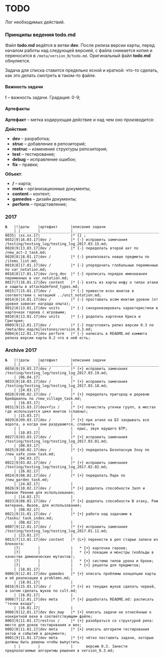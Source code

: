 # TODO
Лог необходимых действий.

### Принципы ведения todo.md
Файл **todo.md** ведётся в ветви **dev**. После релиза версии карты, перед началом работы над следующей версией, с файла снимается копия и переносится в `/meta/version_N/todo.md`. Оригинальный файл **todo.md** обнуляется.

Задача для списка ставится предельно ясной и краткой: что-то сделать, как это делать смотреть в таком-то файле.

#### Важность задачи
**!** &ndash; важность задачи. Градация: 0-9;

#### Артефакты
**Артефакт** &ndash; метка кодирующая действие и над чем оно производится:

**Действия**:

* **dev** &ndash; разработка;
* **struc** &ndash; добавление в репозиторий;
* **restruc** &ndash; изменение структуры репозитория;
* **test** &ndash; тестирование;
* **debug** &ndash; исправление ошибок;
* **fix** &ndash; правки;

**Объект**:

* **/** &ndash; карта;
* **meta** &ndash; организационные документы;
* **content** &ndash; контент;
* **gamedes** &ndash; дизайн документы;
* **perform** &ndash; представление;

### 2017
	№   |!|даты    |артефакт      |описание задачи                                                              
	____|_|________|______________|______________________________________________________________________________
	0035| |хх.хх.17|              |* {} ;
	0032|9|16.03.17|dev /         |* {-} исправить замечания /testing/testing_log/testing_log_2017.03.15.md;
	0028|9|13.03.17|dev /         |* {-} переделать второй акт по /new_act-2_task.md;
	0020|8|18.01.17|dev /         |* {-} реализовать новые предметы по /items_list.md;
	0019|8|17.01.17|dev /         |* {-} упорядочить глобальные переменные по var_notation.md;
	0018|8|17.01.17|dev /org_dev  |* {-} прописать порядок именования переменных в var_notation.md;
	0017|7|16.01.17|dev content   |* {-} взять из карты инфу о типах атаки и защиты в attack&defend_types.md;
	0015|7|15.01.17|dev /         |* {-} привести всех юнитов в соответствии с нотацией ../unit_notation.md;
	0014|6|14.01.17|dev /         |* {-} проставить всем юнитам уровни (от уровня зависит награда опыта);
	0012|6|13.01.17|dev units     |* {-} синхронизировать характеристики в карточках героев с игровыми;
	0010|8|13.01.17|dev units     |* {-} доделать карточки Криса и Григория;
	0009|9|12.01.17|dev /         |* {-} подготовить релиз версии 0.3 по /meta/dev_map/milestones/version_0.3.md;
	0004|6|12.01.17|dev perform   |* {-} написать в README.md коммита релиза версии карты 0.2 что в ней есть;

### Archive 2017
	№   |!|даты    |артефакт      |описание задачи                                                              
	____|_|________|______________|______________________________________________________________________________
	0034|9|19.03.17|dev /         |* {+} исправить замечания /testing/testing_log/testing_log_2017.03.19.md;
	    | |06.04.17|              |
	0033|9|18.03.17|dev /         |* {+} исправить замечания /testing/testing_log/testing_log_2017.03.18.md;
	    | |24.03.17|              |
	0028|9|08.02.17|dev /         |* {+} переделать пригород и деревню Брейдвилль по /new_village_task.md;
	    | |16.03.17|              |
	0031|9|15.03.17|dev+fix /     |* {+} почистить утечки групп, в местах где используется цикл юнитов (спавны);
	    | |15.03.17|              |
	0029|8|09.03.17|dev /         |* {+} при атаке на БЗ закрывать все ворота, а когда они разрушаются, спавнить
	    | |        |              |  крыс, звук едущего БТР;
	    | |10.03.17|              |
	0027|9|03.03.17|dev /         |* {+} исправить замечания /testing/testing_log/testing_log_2017.03.01.md;
	    | |08.03.17|              |
	0025|9|08.02.17|dev /         |* {+} переделать Безопасную Зону по /new_safe_zone_task.md;
	    | |04.03.17|              |
	0022|9|03.02.17|dev /         |* {+} исправить замечания /testing/testing_log/testing_log_2017.02.02.md;
	    | |26.02.17|              |
	0024|9|08.02.17|dev /         |* {+} переделать Парк по /new_garden_task.md;
	    | |24.02.17|              |
	0026|9|10.02.17|dev /         |* {+} доделать способности Залп и Боевое Рвение для использования;
	    | |14.02.17|              |
	0023|9|08.02.17|dev /         |* {+} доделать способности В атаку, Раж ветерана, Вызов, для использования;
	    | |08.02.17|              |
	0021|9|31.01.17|dev /         |* {+} работа над задачами в /tasks/_task_index.md;
	    | |08.02.17|              |
	0007|9|12.01.17|dev /         |* {+} исправить замечания /testing/testing_log/testing_log_2017.01.11.md;
	    | |23.01.17|              |
	0013|7|13.01.17|dev content   |* {L+} перенести в реп старые записи из блокнота:
	    |7|        |              |   * {+} карточки героев;
	    |7|        |              |   * {+} локации и монстры (кобльды в качестве демонических мутантов);
	    |7|        |              |   * {+} система типов урона и брони;
	    |7|        |              |   * {+} рецепты для предметов;
	    | |18.01.17|              |
	0006|9|12.01.17|dev gamedes   |* {+} описать проблемы концепции карты и её реализации в problems.md;
	    | |18.01.17|              |
	0016|9|15.01.17|dev /         |* {+} из текущих жуков сделать червей, а затем сделать жуков по cult.md;
	    | |16.01.17|              |
	0008|7|12.01.17|dev meta      |* {+} доработать README.md: расписать "точки входа";
	    | |16.01.17|              |
	0006|9|12.01.17|dev dev_map   |* {+} описать задачи не отнесённые к конкретной вехе в соответствующем файле;
	0003|9|11.01.17|restruc /     |* {+} разобраться со структурой репа: место для доков тестирования и вех;
	0002|8|11.01.17|dev meta      |* {+} описать алгоритм тестирования актов и событий в документе;
	0001|9|11.01.17|dev meta      |* {+} чётко поставить задачи, которые должны быть решены чтобы выпустить
	    | |        |              |      версию 0.3. Занести предполагаемые алгоритмы решения в version_0.3.md;
